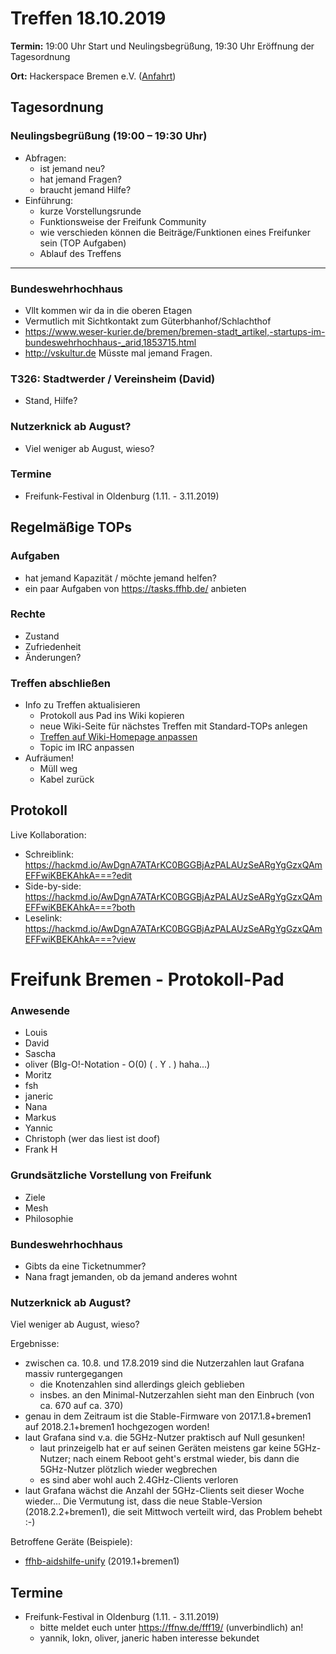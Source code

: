 # Treffen 18.10.2019

**Termin:** 19:00 Uhr Start und Neulingsbegrüßung, 19:30 Uhr Eröffnung der Tagesordnung

**Ort:** Hackerspace Bremen e.V. ([Anfahrt](https://www.hackerspace-bremen.de/anfahrt/))

## Tagesordnung
### Neulingsbegrüßung (19:00 – 19:30 Uhr)

- Abfragen:
    - ist jemand neu?
    - hat jemand Fragen?
    - braucht jemand Hilfe?
- Einführung:
    - kurze Vorstellungsrunde
    - Funktionsweise der Freifunk Community
    - wie verschieden können die Beiträge/Funktionen eines Freifunker sein (TOP Aufgaben)
    - Ablauf des Treffens

---

### Bundeswehrhochhaus
- Vllt kommen wir da in die oberen Etagen
- Vermutlich mit Sichtkontakt zum Güterbhanhof/Schlachthof
- https://www.weser-kurier.de/bremen/bremen-stadt_artikel,-startups-im-bundeswehrhochhaus-_arid,1853715.html
- http://vskultur.de
Müsste mal jemand Fragen.

### T326: Stadtwerder / Vereinsheim (David)
- Stand, Hilfe?

### Nutzerknick ab August?
- Viel weniger ab August, wieso?

### Termine
* Freifunk-Festival in Oldenburg (1.11. - 3.11.2019)

## Regelmäßige TOPs
### Aufgaben

- hat jemand Kapazität / möchte jemand helfen?
- ein paar Aufgaben von https://tasks.ffhb.de/ anbieten

### Rechte

- Zustand
- Zufriedenheit
- Änderungen?

### Treffen abschließen

- Info zu Treffen aktualisieren
  - Protokoll aus Pad ins Wiki kopieren
  - neue Wiki-Seite für nächstes Treffen mit Standard-TOPs anlegen
  - [Treffen auf Wiki-Homepage anpassen](https://wiki.bremen.freifunk.net/Home)
  - Topic im IRC anpassen
- Aufräumen!
  - Müll weg
  - Kabel zurück

## Protokoll

Live Kollaboration:

* Schreiblink: https://hackmd.io/AwDgnA7ATArKC0BGGBjAzPALAUzSeARgYgGzxQAmEFFwiKBEKAhkA===?edit
* Side-by-side: https://hackmd.io/AwDgnA7ATArKC0BGGBjAzPALAUzSeARgYgGzxQAmEFFwiKBEKAhkA===?both
* Leselink: https://hackmd.io/AwDgnA7ATArKC0BGGBjAzPALAUzSeARgYgGzxQAmEFFwiKBEKAhkA===?view

# Freifunk Bremen - Protokoll-Pad
<!--
## Protokoll-Anleitung
- erst ab "### Anwesende" kopieren und ins Wiki übertragen!
Unten anfügen und bestehendes "### Anwesende" überschreiben  
- Termine bitte nicht ins Protokoll, sondern darüber in der Tagesordnung vermerken, sonst ist es doppelt
-->

### Anwesende
* Louis
* David
* Sascha
* oliver (BIg-O!-Notation - O(0)  ( . Y . )  haha...)
* Moritz
* fsh
* janeric
* Nana
* Markus
* Yannic
* Christoph (wer das liest ist doof)
* Frank H

### Grundsätzliche Vorstellung von Freifunk
- Ziele
- Mesh
- Philosophie

### Bundeswehrhochhaus
- Gibts da eine Ticketnummer?
- Nana fragt jemanden, ob da jemand anderes wohnt

### Nutzerknick ab August?
Viel weniger ab August, wieso?

Ergebnisse:
- zwischen ca. 10.8. und 17.8.2019 sind die Nutzerzahlen laut Grafana massiv runtergegangen
    - die Knotenzahlen sind allerdings gleich geblieben
    - insbes. an den Minimal-Nutzerzahlen sieht man den Einbruch (von ca. 670 auf ca. 370)
- genau in dem Zeitraum ist die Stable-Firmware von 2017.1.8+bremen1 auf 2018.2.1+bremen1 hochgezogen worden!
- laut Grafana sind v.a. die 5GHz-Nutzer praktisch auf Null gesunken!
    - laut prinzeigelb hat er auf seinen Geräten meistens gar keine 5GHz-Nutzer; nach einem Reboot geht's erstmal wieder, bis dann die 5GHz-Nutzer plötzlich wieder wegbrechen
    - es sind aber wohl auch 2.4GHz-Clients verloren
- laut Grafana wächst die Anzahl der 5GHz-Clients seit dieser Woche wieder... Die Vermutung ist, dass die neue Stable-Version (2018.2.2+bremen1), die seit Mittwoch verteilt wird, das Problem behebt :-)

Betroffene Geräte (Beispiele):
- [ffhb-aidshilfe-unify](https://map.ffhb.de/#!/en/map/b4fbe475927e) (2019.1+bremen1)

## Termine
- Freifunk-Festival in Oldenburg (1.11. - 3.11.2019)
    - bitte meldet euch unter https://ffnw.de/fff19/ (unverbindlich) an!
    - yannik, lokn, oliver, janeric haben interesse bekundet
